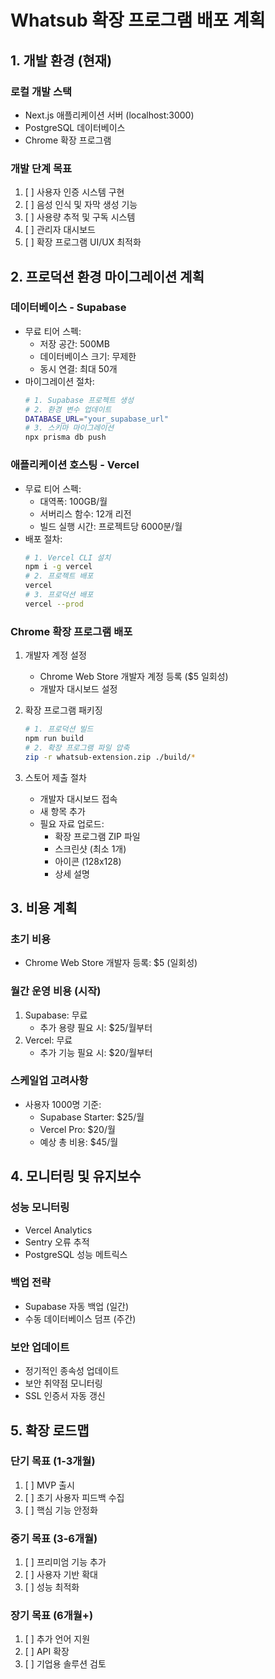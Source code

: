 # Whatsub 확장 프로그램 배포 계획

## 1. 개발 환경 (현재)

### 로컬 개발 스택
- Next.js 애플리케이션 서버 (localhost:3000)
- PostgreSQL 데이터베이스
- Chrome 확장 프로그램

### 개발 단계 목표
1. [ ] 사용자 인증 시스템 구현
2. [ ] 음성 인식 및 자막 생성 기능
3. [ ] 사용량 추적 및 구독 시스템
4. [ ] 관리자 대시보드
5. [ ] 확장 프로그램 UI/UX 최적화

## 2. 프로덕션 환경 마이그레이션 계획

### 데이터베이스 - Supabase
- 무료 티어 스펙:
  - 저장 공간: 500MB
  - 데이터베이스 크기: 무제한
  - 동시 연결: 최대 50개
- 마이그레이션 절차:
  ```bash
  # 1. Supabase 프로젝트 생성
  # 2. 환경 변수 업데이트
  DATABASE_URL="your_supabase_url"
  # 3. 스키마 마이그레이션
  npx prisma db push
  ```

### 애플리케이션 호스팅 - Vercel
- 무료 티어 스펙:
  - 대역폭: 100GB/월
  - 서버리스 함수: 12개 리전
  - 빌드 실행 시간: 프로젝트당 6000분/월
- 배포 절차:
  ```bash
  # 1. Vercel CLI 설치
  npm i -g vercel
  # 2. 프로젝트 배포
  vercel
  # 3. 프로덕션 배포
  vercel --prod
  ```

### Chrome 확장 프로그램 배포
1. 개발자 계정 설정
   - Chrome Web Store 개발자 계정 등록 ($5 일회성)
   - 개발자 대시보드 설정

2. 확장 프로그램 패키징
   ```bash
   # 1. 프로덕션 빌드
   npm run build
   # 2. 확장 프로그램 파일 압축
   zip -r whatsub-extension.zip ./build/*
   ```

3. 스토어 제출 절차
   - 개발자 대시보드 접속
   - 새 항목 추가
   - 필요 자료 업로드:
     - 확장 프로그램 ZIP 파일
     - 스크린샷 (최소 1개)
     - 아이콘 (128x128)
     - 상세 설명

## 3. 비용 계획

### 초기 비용
- Chrome Web Store 개발자 등록: $5 (일회성)

### 월간 운영 비용 (시작)
1. Supabase: 무료
   - 추가 용량 필요 시: $25/월부터
2. Vercel: 무료
   - 추가 기능 필요 시: $20/월부터

### 스케일업 고려사항
- 사용자 1000명 기준:
  - Supabase Starter: $25/월
  - Vercel Pro: $20/월
  - 예상 총 비용: $45/월

## 4. 모니터링 및 유지보수

### 성능 모니터링
- Vercel Analytics
- Sentry 오류 추적
- PostgreSQL 성능 메트릭스

### 백업 전략
- Supabase 자동 백업 (일간)
- 수동 데이터베이스 덤프 (주간)

### 보안 업데이트
- 정기적인 종속성 업데이트
- 보안 취약점 모니터링
- SSL 인증서 자동 갱신

## 5. 확장 로드맵

### 단기 목표 (1-3개월)
1. [ ] MVP 출시
2. [ ] 초기 사용자 피드백 수집
3. [ ] 핵심 기능 안정화

### 중기 목표 (3-6개월)
1. [ ] 프리미엄 기능 추가
2. [ ] 사용자 기반 확대
3. [ ] 성능 최적화

### 장기 목표 (6개월+)
1. [ ] 추가 언어 지원
2. [ ] API 확장
3. [ ] 기업용 솔루션 검토 